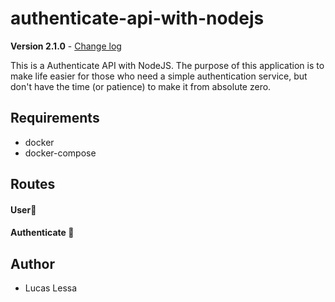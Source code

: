 # authenticate-api-with-nodejs

**Version 2.1.0** - [Change log](CHANGELOG.md)

This is a Authenticate API with NodeJS. The purpose of this application is to make life easier for those who need a simple authentication service, but don't have the time (or patience) to make it from absolute zero.

## Requirements
- docker
- docker-compose

## Routes

#### User:raising_hand:


#### Authenticate :key:


## Author
- Lucas Lessa